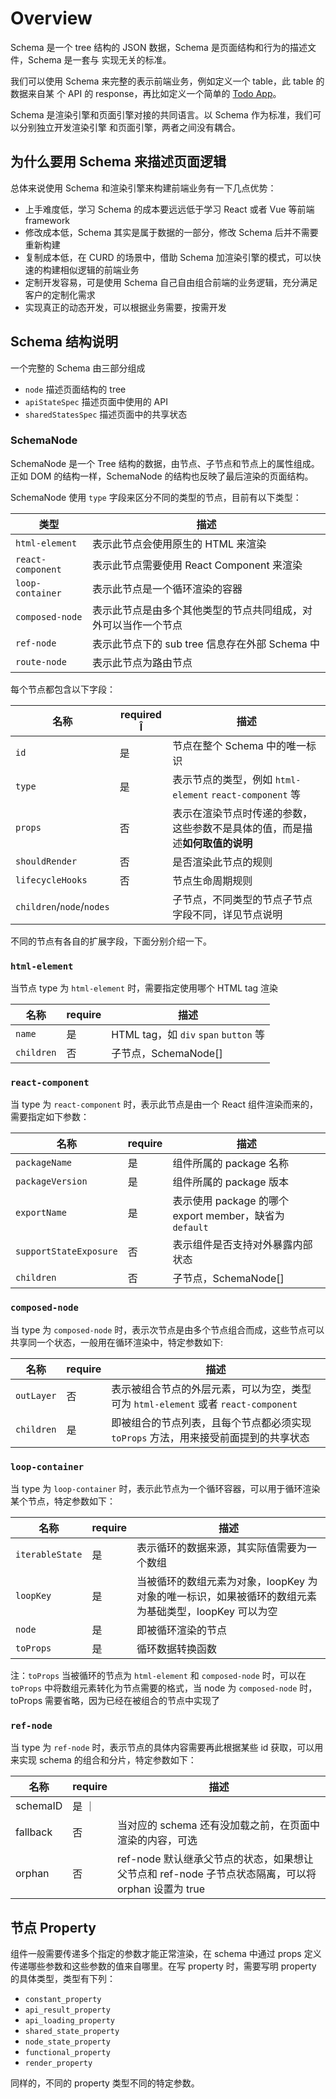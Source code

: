 # Overview

Schema 是一个 tree 结构的 JSON 数据，Schema 是页面结构和行为的描述文件，Schema 是一套与
实现无关的标准。

我们可以使用 Schema 来完整的表示前端业务，例如定义一个 table，此 table 的数据来自某
个 API 的 response，再比如定义一个简单的 [Todo App](https://github.com/quanxiang-cloud/one-for-all/tree/main/packages/example/src/todo-app)。

Schema 是渲染引擎和页面引擎对接的共同语言。以 Schema 作为标准，我们可以分别独立开发渲染引擎
和页面引擎，两者之间没有耦合。

## 为什么要用 Schema 来描述页面逻辑

总体来说使用 Schema 和渲染引擎来构建前端业务有一下几点优势：

- 上手难度低，学习 Schema 的成本要远远低于学习 React 或者 Vue 等前端 framework
- 修改成本低，Schema 其实是属于数据的一部分，修改 Schema 后并不需要重新构建
- 复制成本低，在 CURD 的场景中，借助 Schema 加渲染引擎的模式，可以快速的构建相似逻辑的前端业务
- 定制开发容易，可是使用 Schema 自己自由组合前端的业务逻辑，充分满足客户的定制化需求
- 实现真正的动态开发，可以根据业务需要，按需开发

## Schema 结构说明

一个完整的 Schema 由三部分组成

- `node` 描述页面结构的 tree
- `apiStateSpec` 描述页面中使用的 API
- `sharedStatesSpec` 描述页面中的共享状态

### SchemaNode

SchemaNode 是一个 Tree 结构的数据，由节点、子节点和节点上的属性组成。
正如 DOM 的结构一样，SchemaNode 的结构也反映了最后渲染的页面结构。

SchemaNode 使用 `type` 字段来区分不同的类型的节点，目前有以下类型：

| 类型              | 描述                                                           |
| ----------------- | -------------------------------------------------------------- |
| `html-element`    | 表示此节点会使用原生的 HTML 来渲染                             |
| `react-component` | 表示此节点需要使用 React Component 来渲染                      |
| `loop-container`  | 表示此节点是一个循环渲染的容器                                 |
| `composed-node`   | 表示此节点是由多个其他类型的节点共同组成，对外可以当作一个节点 |
| `ref-node`        | 表示此节点下的 sub tree 信息存在外部 Schema 中                 |
| `route-node`      | 表示此节点为路由节点                                           |

每个节点都包含以下字段：

| 名称                      | required                 Î | 描述                                                                         |
| ------------------------- | -------------------------- | ---------------------------------------------------------------------------- |
| `id`                      | 是                         | 节点在整个 Schema 中的唯一标识                                               |
| `type`                    | 是                         | 表示节点的类型，例如 `html-element` `react-component` 等                     |
| `props`                   | 否                         | 表示在渲染节点时传递的参数，这些参数不是具体的值，而是描述**如何取值的说明** |
| `shouldRender`            | 否                         | 是否渲染此节点的规则                                                         |
| `lifecycleHooks`          | 否                         | 节点生命周期规则                                                             |
| `children`/`node`/`nodes` |                            | 子节点，不同类型的节点子节点字段不同，详见节点说明                           |

不同的节点有各自的扩展字段，下面分别介绍一下。

### `html-element`

当节点 type 为 `html-element` 时，需要指定使用哪个 HTML tag 渲染

| 名称       | require | 描述                                  |
| ---------- | ------- | ------------------------------------- |
| `name`     | 是      | HTML tag，如 `div` `span` `button` 等 |
| `children` | 否      | 子节点，SchemaNode[]                  |

### `react-component`

当 type 为 `react-component` 时，表示此节点是由一个 React 组件渲染而来的，需要指定如下参数：

| 名称                   | require | 描述                                                    |
| ---------------------- | ------- | ------------------------------------------------------- |
| `packageName`          | 是      | 组件所属的 package 名称                                 |
| `packageVersion`       | 是      | 组件所属的 package 版本                                 |
| `exportName`           | 是      | 表示使用 package 的哪个 export member，缺省为 `default` |
| `supportStateExposure` | 否      | 表示组件是否支持对外暴露内部状态                        |
| `children`             | 否      | 子节点，SchemaNode[]                                    |

### `composed-node`

当 type 为 `composed-node` 时，表示次节点是由多个节点组合而成，这些节点可以共享同一个状态，一般用在循环渲染中，特定参数如下:

| 名称       | require | 描述                                                                                |
| ---------- | ------- | ----------------------------------------------------------------------------------- |
| `outLayer` | 否      | 表示被组合节点的外层元素，可以为空，类型可为 `html-element` 或者 `react-component`  |
| `children` | 是      | 即被组合的节点列表，且每个节点都必须实现 `toProps` 方法，用来接受前面提到的共享状态 |

### `loop-container`

当 type 为 `loop-container` 时，表示此节点为一个循环容器，可以用于循环渲染某个节点，特定参数如下：

| 名称            | require | 描述                                                                                                 |
| --------------- | ------- | ---------------------------------------------------------------------------------------------------- |
| `iterableState` | 是      | 表示循环的数据来源，其实际值需要为一个数组                                                           |
| `loopKey`       | 是      | 当被循环的数组元素为对象，loopKey 为对象的唯一标识，如果被循环的数组元素为基础类型，loopKey 可以为空 |
| `node`          | 是      | 即被循环渲染的节点                                                                                   |
| `toProps`       | 是      | 循环数据转换函数                                                                                     |

注：`toProps` 当被循环的节点为 `html-element` 和 `composed-node` 时，可以在 `toProps` 中将数组元素转化为节点需要的格式，当 node 为 `composed-node` 时，toProps 需要省略，因为已经在被组合的节点中实现了

### `ref-node`

当 type 为 `ref-node` 时，表示节点的具体内容需要再此根据某些 id 获取，可以用来实现 schema 的组合和分片，特定参数如下：

| 名称     | require | 描述                                                                                               |
| -------- | ------- | -------------------------------------------------------------------------------------------------- |
| schemaID | 是 ｜   |                                                                                                    |
| fallback | 否      | 当对应的 schema 还有没加载之前，在页面中渲染的内容，可选                                           |
| orphan   | 否      | ref-node 默认继承父节点的状态，如果想让父节点和 ref-node 子节点状态隔离，可以将 orphan 设置为 true |

## 节点 Property

组件一般需要传递多个指定的参数才能正常渲染，在 schema 中通过 props 定义传递哪些参数和这些参数的值来自哪里。在写 property 时，需要写明 property 的具体类型，类型有下列：

- `constant_property`
- `api_result_property`
- `api_loading_property`
- `shared_state_property`
- `node_state_property`
- `functional_property`
- `render_property`

同样的，不同的 property 类型不同的特定参数。
